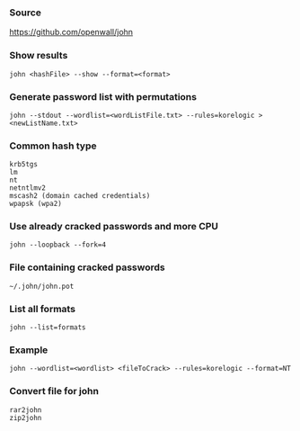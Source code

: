 ### Source
https://github.com/openwall/john  

### Show results
```
john <hashFile> --show --format=<format>
```

### Generate password list with permutations
```
john --stdout --wordlist=<wordListFile.txt> --rules=korelogic > <newListName.txt>
```

### Common hash type
```
krb5tgs
lm
nt
netntlmv2
mscash2 (domain cached credentials)
wpapsk (wpa2)
```

### Use already cracked passwords and more CPU
```
john --loopback --fork=4
```

### File containing cracked passwords
```
~/.john/john.pot
```

### List all formats
```
john --list=formats
```

### Example
```
john --wordlist=<wordlist> <fileToCrack> --rules=korelogic --format=NT
```

### Convert file for john
```
rar2john
zip2john
```

